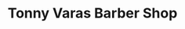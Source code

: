 ---
title: "Tonny Varas Barber Shop"
url: /ciudad-satelite/tonny-varas-barber-shop/
shop: peluquería
---